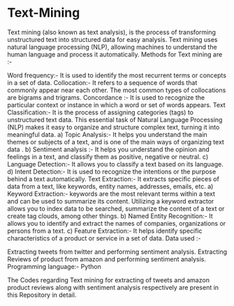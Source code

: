 # Text-Mining

Text mining (also known as text analysis), is the process of transforming unstructured text into structured data for easy analysis. Text mining uses natural language processing (NLP), allowing machines to understand the human language and process it automatically. Methods for Text mining are :-

Word frequency:- It is used to identify the most recurrent terms or concepts in a set of data.
Collocation:- It refers to a sequence of words that commonly appear near each other. The most common types of collocations are bigrams and trigrams.
Concordance :- It is used to recognize the particular context or instance in which a word or set of words appears.
Text Classification:- It is the process of assigning categories (tags) to unstructured text data. This essential task of Natural Language Processing (NLP) makes it easy to organize and structure complex text, turning it into meaningful data. a) Topic Analysis:- It helps you understand the main themes or subjects of a text, and is one of the main ways of organizing text data . b) Sentiment analysis :- It helps you understand the opinion and feelings in a text, and classify them as positive, negative or neutral. c) Language Detection:- It allows you to classify a text based on its language. d) Intent Detection:- It is used to recognize the intentions or the purpose behind a text automatically.
Text Extraction:- It extracts specific pieces of data from a text, like keywords, entity names, addresses, emails, etc. a) Keyword Extraction:- keywords are the most relevant terms within a text and can be used to summarize its content. Utilizing a keyword extractor allows you to index data to be searched, summarize the content of a text or create tag clouds, among other things. b) Named Entity Recognition:- It allows you to identify and extract the names of companies, organizations or persons from a text. c) Feature Extraction:- It helps identify specific characteristics of a product or service in a set of data.
Data used :-

Extracting tweets from twitter and performing sentiment analysis.
Extracting Reviews of product from amazon and performing sentiment analysis.
Programming language:- Python

The Codes regarding Text mining for extracting of tweets and amazon product reviews along with sentiment analysis respectively are present in this Repository in detail.
